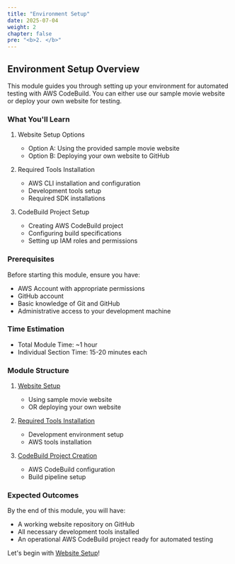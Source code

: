 ```yaml
---
title: "Environment Setup"
date: 2025-07-04
weight: 2
chapter: false
pre: "<b>2. </b>"
---
```


## Environment Setup Overview

This module guides you through setting up your environment for automated testing with AWS CodeBuild. You can either use our sample movie website or deploy your own website for testing.

### What You'll Learn

1. Website Setup Options
   - Option A: Using the provided sample movie website
   - Option B: Deploying your own website to GitHub

2. Required Tools Installation
   - AWS CLI installation and configuration
   - Development tools setup
   - Required SDK installations

3. CodeBuild Project Setup
   - Creating AWS CodeBuild project
   - Configuring build specifications
   - Setting up IAM roles and permissions

### Prerequisites

Before starting this module, ensure you have:
- AWS Account with appropriate permissions
- GitHub account
- Basic knowledge of Git and GitHub
- Administrative access to your development machine

### Time Estimation
- Total Module Time: ~1 hour
- Individual Section Time: 15-20 minutes each

### Module Structure

1. [Website Setup](2.1-website-setup/)
   - Using sample movie website
   - OR deploying your own website

2. [Required Tools Installation](2.2-install-tools/)
   - Development environment setup
   - AWS tools installation

3. [CodeBuild Project Creation](2.3-codebuild-project/)
   - AWS CodeBuild configuration
   - Build pipeline setup

### Expected Outcomes

By the end of this module, you will have:
- A working website repository on GitHub
- All necessary development tools installed
- An operational AWS CodeBuild project ready for automated testing

Let's begin with [Website Setup](2.1-website-setup/)!
